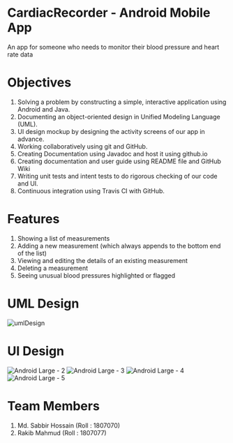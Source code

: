 # CardiacRecorder -  Android Mobile App

An app for someone who needs to monitor their blood pressure and heart rate data

# Objectives

1. Solving a problem by constructing a simple, interactive application using Android and Java.
2. Documenting an object-oriented design in Unified Modeling Language (UML).
3. UI design mockup by designing the activity screens of our app in advance.
4. Working collaboratively using git and GitHub.
5. Creating Documentation using Javadoc and host it using github.io
6. Creating documentation and user guide using README file and GitHub Wiki
7. Writing unit tests and intent tests to do rigorous checking of our code and UI.
8. Continuous integration using Travis CI with GitHub.

# Features
1. Showing a list of measurements
2. Adding a new measurement (which always appends to the bottom end of the list)
3. Viewing and editing the details of an existing measurement
4. Deleting a measurement
5. Seeing unusual blood pressures highlighted or flagged

# UML Design
![umlDesign](https://user-images.githubusercontent.com/50381719/176999368-ab9824dc-5e15-47aa-8762-07a8ed303c07.jpeg)

# UI Design
![Android Large - 2](https://user-images.githubusercontent.com/50381719/176999787-413a2cd8-a188-4bce-b194-5fc907500667.png)
![Android Large - 3](https://user-images.githubusercontent.com/50381719/176999789-cba22173-f08b-4fee-91dc-906f410ae944.png)
![Android Large - 4](https://user-images.githubusercontent.com/50381719/176999790-79b5f63e-6852-4828-9302-cb122ea402bc.png)
![Android Large - 5](https://user-images.githubusercontent.com/50381719/176999829-ee706744-d585-462c-a49f-ee0a80677ff5.png)

# Team Members
1. Md. Sabbir Hossain (Roll : 1807070)
2. Rakib Mahmud (Roll : 1807077)
